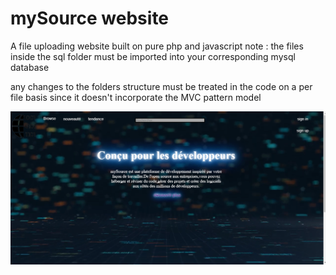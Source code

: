 # mySource website
A file uploading website built on pure php and javascript
note : the files inside the sql folder must be imported into your corresponding mysql database

any changes to the folders structure must be treated in the code on a per file basis since it doesn't incorporate the MVC pattern model

![Image of Yaktocat](https://github.com/noubhanidata/mySource_website/blob/7da4e3729f6c60832e8381752b1e88d5b17dde26/images/1.png)
